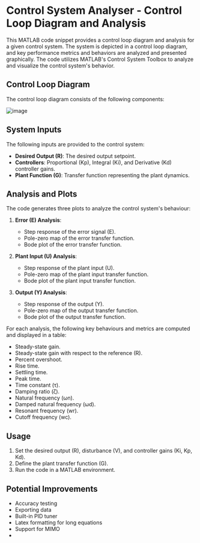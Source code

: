# Control System Analyser - Control Loop Diagram and Analysis

This MATLAB code snippet provides a control loop diagram and analysis for a given control system. The system is depicted in a control loop diagram, and key performance metrics and behaviors are analyzed and presented graphically. The code utilizes MATLAB's Control System Toolbox to analyze and visualize the control system's behavior.

## Control Loop Diagram

The control loop diagram consists of the following components:

![image](https://github.com/James-Bray19/ACSE-tools/assets/47334864/cbe20517-4a04-4507-ae2b-d0f4ab23d049)

## System Inputs

The following inputs are provided to the control system:

- **Desired Output (R)**: The desired output setpoint.
- **Controllers**: Proportional (Kp), Integral (Ki), and Derivative (Kd) controller gains.
- **Plant Function (G)**: Transfer function representing the plant dynamics.

## Analysis and Plots

The code generates three plots to analyze the control system's behaviour:

1. **Error (E) Analysis**:
   - Step response of the error signal (E).
   - Pole-zero map of the error transfer function.
   - Bode plot of the error transfer function.

2. **Plant Input (U) Analysis**:
   - Step response of the plant input (U).
   - Pole-zero map of the plant input transfer function.
   - Bode plot of the plant input transfer function.

3. **Output (Y) Analysis**:
   - Step response of the output (Y).
   - Pole-zero map of the output transfer function.
   - Bode plot of the output transfer function.

For each analysis, the following key behaviours and metrics are computed and displayed in a table:

- Steady-state gain.
- Steady-state gain with respect to the reference (R).
- Percent overshoot.
- Rise time.
- Settling time.
- Peak time.
- Time constant (τ).
- Damping ratio (ζ).
- Natural frequency (ωn).
- Damped natural frequency (ωd).
- Resonant frequency (wr).
- Cutoff frequency (wc).

## Usage

1. Set the desired output (R), disturbance (V), and controller gains (Ki, Kp, Kd).
2. Define the plant transfer function (G).
3. Run the code in a MATLAB environment.

## Potential Improvements

 - Accuracy testing
 - Exporting data
 - Built-in PID tuner
 - Latex formatting for long equations
 - Support for MIMO
 - 
